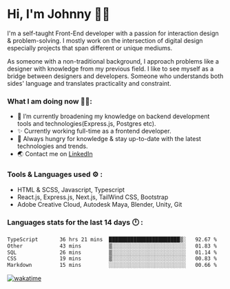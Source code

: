 # Hi, I'm Johnny 👋🧑‍

I'm a self-taught Front-End developer with a passion for interaction design & problem-solving. I mostly work on the intersection of digital design especially projects that span different or unique mediums.

As someone with a non-traditional background, I approach problems like a designer with knowledge from my previous field. I like to see myself as a bridge between designers and developers. Someone who understands both sides' language and translates practicality and constraint.

### What I am doing now 🧑‍💻:

- 🔭 I’m currently broadening my knowledge on backend development tools and technologies(Express.js, Postgres etc).
- ✨ Currently working full-time as a frontend developer.
- 📖 Always hungry for knowledge & stay up-to-date with the latest technologies and trends.
- 🌏 Contact me on [LinkedIn](https://www.linkedin.com/in/johchai/)

### Tools & Languages used ⚙️ :

- HTML & SCSS, Javascript, Typescript
- React.js, Express.js, Next.js, TailWind CSS, Bootstrap
- Adobe Creative Cloud, Autodesk Maya, Blender, Unity, Git

### Languages stats for the last 14 days 🕛 :

<!--START_SECTION:waka-->

```txt
TypeScript       36 hrs 21 mins  ███████████████████████▒░   92.67 %
Other            43 mins         ▒░░░░░░░░░░░░░░░░░░░░░░░░   01.83 %
SQL              26 mins         ▒░░░░░░░░░░░░░░░░░░░░░░░░   01.14 %
CSS              19 mins         ▒░░░░░░░░░░░░░░░░░░░░░░░░   00.83 %
Markdown         15 mins         ░░░░░░░░░░░░░░░░░░░░░░░░░   00.66 %
```

<!--END_SECTION:waka-->

[![wakatime](https://wakatime.com/badge/user/0cd14e89-b357-451d-b5c1-4a79286fb5a6.svg)](https://wakatime.com/@0cd14e89-b357-451d-b5c1-4a79286fb5a6)
